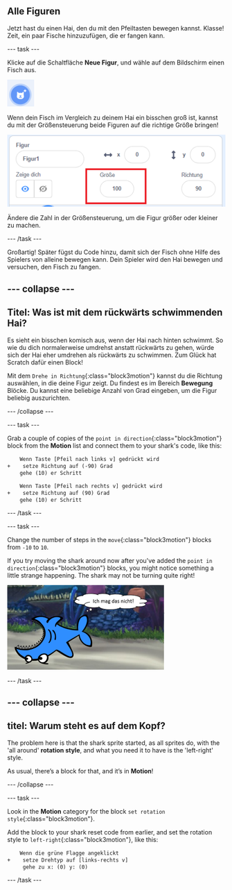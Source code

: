 ## Alle Figuren

Jetzt hast du einen Hai, den du mit den Pfeiltasten bewegen kannst. Klasse! Zeit, ein paar Fische hinzuzufügen, die er fangen kann.

\--- task \---

Klicke auf die Schaltfläche **Neue Figur**, und wähle auf dem Bildschirm einen Fisch aus.

![Die Schaltfläche Neue Figur](images/spritesNewFromLibrary.png)

Wenn dein Fisch im Vergleich zu deinem Hai ein bisschen groß ist, kannst du mit der Größensteuerung beide Figuren auf die richtige Größe bringen!

![Kontrolle der Figuren-Größe](images/sprites2.png)

Ändere die Zahl in der Größensteuerung, um die Figur größer oder kleiner zu machen.

\--- /task \---

Großartig! Später fügst du Code hinzu, damit sich der Fisch ohne Hilfe des Spielers von alleine bewegen kann. Dein Spieler wird den Hai bewegen und versuchen, den Fisch zu fangen.

## \--- collapse \---

## Titel: Was ist mit dem rückwärts schwimmenden Hai?

Es sieht ein bisschen komisch aus, wenn der Hai nach hinten schwimmt. So wie du dich normalerweise umdrehst anstatt rückwärts zu gehen, würde sich der Hai eher umdrehen als rückwärts zu schwimmen. Zum Glück hat Scratch dafür einen Block!

Mit dem `Drehe in Richtung`{:class="block3motion"} kannst du die Richtung auswählen, in die deine Figur zeigt. Du findest es im Bereich **Bewegung** Blöcke. Du kannst eine beliebige Anzahl von Grad eingeben, um die Figur beliebig auszurichten.

\--- /collapse \---

\--- task \---

Grab a couple of copies of the `point in direction`{:class="block3motion"} block from the **Motion** list and connect them to your shark's code, like this:

```blocks3
    Wenn Taste [Pfeil nach links v] gedrückt wird
+    setze Richtung auf (-90) Grad
    gehe (10) er Schritt
```

```blocks3
    Wenn Taste [Pfeil nach rechts v] gedrückt wird
+    setze Richtung auf (90) Grad
    gehe (10) er Schritt
```

\--- /task \---

\--- task \---

Change the number of steps in the `move`{:class="block3motion"} blocks from `-10` to `10`.

If you try moving the shark around now after you've added the `point in direction`{:class="block3motion"} blocks, you might notice something a little strange happening. The shark may not be turning quite right!

![Upside down shark](images/spritesUpsideDown.png)

\--- /task \---

## \--- collapse \---

## titel: Warum steht es auf dem Kopf?

The problem here is that the shark sprite started, as all sprites do, with the 'all around' **rotation style**, and what you need it to have is the 'left-right' style.

As usual, there’s a block for that, and it’s in **Motion**!

\--- /collapse \---

\--- task \---

Look in the **Motion** category for the block `set rotation style`{:class="block3motion"}.

Add the block to your shark reset code from earlier, and set the rotation style to `left-right`{:class="block3motion"}, like this:

```blocks3
    Wenn die grüne Flagge angeklickt
+    setze Drehtyp auf [links-rechts v]
     gehe zu x: (0) y: (0)
```

\--- /task \---